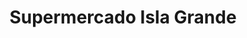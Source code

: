 ---
title: "Supermercado Isla Grande"
url: /quellon/supermercado-isla-grande/
shop: supermercado
---